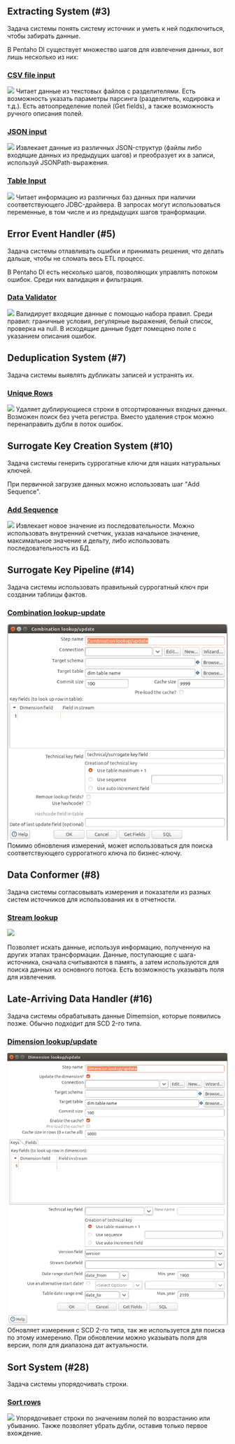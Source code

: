 ## Extracting System (#3)
Задача системы понять систему источник и уметь к ней подключиться, чтобы забирать данные.

В Pentaho DI существует множество шагов для извлечения данных, вот лишь несколько из них:

### [CSV file input](https://help.hitachivantara.com/Documentation/Pentaho/9.1/Products/CSV_File_Input)
![](https://files.mtstatic.com/site_7183/42852/0?Expires=1628778051&Signature=cYIsBov6uYGqFhtHTE4SvDPsYKGcpttbo-MZTqdJtGZQh56vMtBVXkxwvAs7pMJ9X2S~L2i7N1MfayZGzrzKJA9rIzljqGoMMWp4gCWjLu1KaMLQoqxXz7VVoO5-ojpzx5qfVdTpUlbA1qWchgsI~8YPHKWd5fVa96CYuWkUFIw_&Key-Pair-Id=APKAJ5Y6AV4GI7A555NA)
Читает данные из текстовых файлов с разделителями. Есть возможность указать параметры парсинга (разделитель, кодировка и т.д.). Есть автоопределение полей (Get fields), а также возможность ручного описания полей.

### [JSON input](https://help.hitachivantara.com/Documentation/Pentaho/9.1/Products/JSON_Input)
![](https://help.hitachivantara.com/@api/deki/files/42955/GUID-01C24F82-9F9F-4030-9983-2B830CBDC4EB-low.png?revision=1)
Извлекает данные из различных JSON-структур (файлы либо входящие данных из предыдущих шагов) и преобразует их в записи, используй JSONPath-выражения.

### [Table Input](https://help.hitachivantara.com/Documentation/Pentaho/9.1/Products/Table_Input)
![](https://help.hitachivantara.com/@api/deki/files/43169/GUID-48A91D8A-AEFC-43F6-A4F9-8EC66992CB3B-low.png?revision=1)
Читает информацию из различных баз данных при наличии соответствующего JDBC-драйвера. В запросах могут использоваться переменные, в том числе и из предыдущих шагов транформации.  
                             
## Error Event Handler (#5)
Задача системы отлавливать ошибки и принимать решения, что делать дальше, чтобы не сломать весь ETL процесс.

В Pentaho DI есть несколько шагов, позволяющих управлять потоком ошибок. Среди них валидация и фильтрация.

### [Data Validator](https://wiki.pentaho.com/display/EAI/Data+Validator)
![](https://wiki.pentaho.com/download/attachments/4358152/data-validator-error-handling.png?version=1&modificationDate=1220508119000&api=v2)
Валидирует входящие данные с помощью набора правил. Среди правил: граничные условия, регулярные выражения, белый список, проверка на null. В исходящие данные будет помещено поле с указанием описания ошибок.

## Deduplication System (#7)
Задача системы выявлять дубликаты записей и устранять их.

### [Unique Rows](https://help.hitachivantara.com/Documentation/Pentaho/9.1/Products/Using_the_Unique_Rows_step_on_the_Pentaho_engine)
![](https://help.hitachivantara.com/@api/deki/files/43214/GUID-F718112A-FA08-425A-925B-C23EB3900322-low.png?revision=1)
Удаляет дублирующиеся строки в отсортированных входных данных. Возможен поиск без учета регистра. Вместо удаления строк можно перенаправить дубли в поток ошибок.

## Surrogate Key Creation System (#10)
Задача системы генерить суррогатные ключи для наших натуральных ключей.

При первичной загрузке данных можно использовать шаг "Add Sequence".

### [Add Sequence](https://help.hitachivantara.com/Documentation/Pentaho/9.1/Products/Add_sequence)
![](https://help.hitachivantara.com/@api/deki/files/42789/GUID-28E71F68-C171-4DB5-A7F9-5A607B33A23D-low.png?revision=1)
Извлекает новое значение из последовательности. Можно использовать внутренний счетчик, указав начальное значение, максимальное значение и дельту, либо использовать последовательность из БД.

## Surrogate Key Pipeline (#14)
Задача системы использовать правильный суррогатный ключ при создании таблицы фактов.

### [Combination lookup-update](https://wiki.pentaho.com/display/EAI/Combination+lookup-update)
![](./screenshots/combination_lookup.png)
Помимо обновления измерений, может использоваться для поиска соответствующего суррогатного ключа по бизнес-ключу.

## Data Conformer (#8)
Задача системы согласовывать измерения и показатели из разных систем источников для использования их в отчетности.

### [Stream lookup](https://wiki.pentaho.com/display/EAI/Stream+Lookup)
![](https://wiki.pentaho.com/download/attachments/8292102/StreamLookupTableInputSample.PNG?version=1&modificationDate=1344422259000&api=v2)

Позволяет искать данные, используя информацию, полученную на других этапах трансформации. Данные, поступающие с шага-источника, сначала считываются в память, а затем используются для поиска данных из основного потока. Есть возможность указывать поля для извлечения.

## Late-Arriving Data Handler (#16)
Задача системы обрабатывать данные Dimemsion, которые появились позже. Обычно подходит для SCD 2-го типа.

### [Dimension lookup/update](https://wiki.pentaho.com/display/EAI/Dimension+Lookup-Update)
![](./screenshots/dimension_update.png)
Обновляет измерения c SCD 2-го типа, так же используется для поиска по этому измерению.
При обновлении можно указывать поля для версии, поля для диапазона дат актуальности.
     
## Sort System (#28)
Задача системы упорядочивать строки.

### [Sort rows](https://help.hitachivantara.com/Documentation/Pentaho/9.1/Products/Sort_rows)
![](https://help.hitachivantara.com/@api/deki/files/46982/GUID-5362BBA8-DE65-4C7A-91B9-D95CE198BAE5-low.png?revision=1)
Упорядочивает строки по значениям полей по возрастанию или убыванию. Также позволяет убрать дубли, оставив только первое вхождение.







